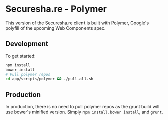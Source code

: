 Securesha.re - Polymer
======================

This version of the Securesha.re client is built with [Polymer](http://www.polymer-project.org), Google's 
polyfill of the upcoming Web Components spec.

Development
-----------

To get started:

```bash
npm install
bower install
# Pull polymer repos
cd app/scripts/polymer && ./pull-all.sh
```

Production
----------

In production, there is no need to pull polymer repos as the grunt build will use bower's minified version.
Simply `npm install`, `bower install`, and `grunt`.